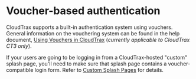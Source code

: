 # Voucher-based authentication

CloudTrax supports a built-in authentication system using vouchers. General information on the vouchering system can be found in the help document, [Using Vouchers in CloudTrax](https://help.cloudtrax.com/hc/en-us/articles/202521890-Using-Vouchers-in-CloudTrax) (*currently applicable to CloudTrax CT3 only*). 

If your users are going to be logging in from a CloudTrax-hosted "custom" splash page, you'll need to make sure that splash page contains a voucher-compatible login form. Refer to [Custom Splash Pages](../../splash_pages/custom) for details.

